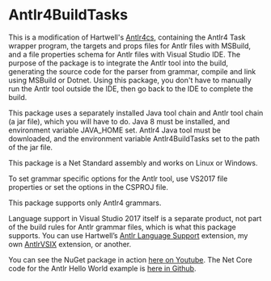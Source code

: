# Antlr4BuildTasks

This is a modification of Hartwell's [Antlr4cs](https://github.com/tunnelvisionlabs/antlr4cs),
containing the Antlr4 Task wrapper program,
the targets and props files for Antlr files with MSBuild,
and a file properties schema for Antlr files with Visual Studio IDE.
The purpose of the package is to integrate the Antlr tool
into the build, generating the source code for the parser from grammar,
compile and link using MSBuild or Dotnet. Using this package, you don't have to manually
run the Antlr tool outside the IDE, then go back to the IDE to complete the build.

This package uses a separately installed
Java tool chain and Antlr tool chain (a jar file), which you
will have to do. Java 8 must be installed, and environment variable JAVA_HOME set. Antlr4 Java tool
must be downloaded, and the
environment variable Antlr4BuildTasks set to the path of the jar file. 

This package is a Net Standard assembly and works on Linux or Windows.

To set grammar specific options for the Antlr tool, use VS2017 file properties or set the options in the CSPROJ file.

This package supports only Antlr4 grammars.

Language support in Visual Studio 2017 itself is a separate product, not part of the build rules for Antlr grammar files,
which is what this package supports. You can use Hartwell’s [Antlr Language Support](https://marketplace.visualstudio.com/items?itemName=SamHarwell.ANTLRLanguageSupport)
extension, my own [AntlrVSIX](https://marketplace.visualstudio.com/items?itemName=KenDomino.AntlrVSIX) extension, or another.

You can see the NuGet package in action [here on Youtube](https://www.youtube.com/watch?v=Flfequp_Dy4).
The Net Core code for the Antlr Hello World example is [here in Github](https://github.com/kaby76/AntlrHW).
